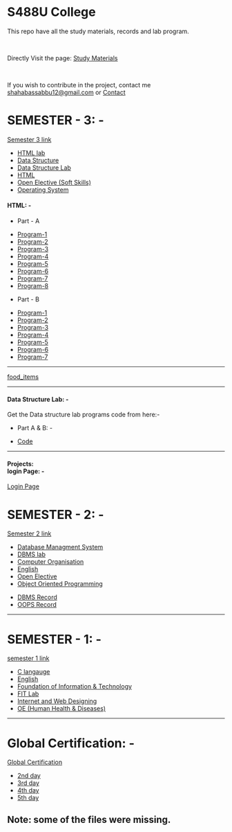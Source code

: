 <h1>S488U College</h1>

<p>This repo have all the study materials, records and lab program.</p>
<br>
<p>Directly Visit the page: <a target="_blank" href="https://s488u.github.io/college/">Study Materials</a></p>
<br>
<p>If you wish to contribute in the project, contact me <a href="mailto:shahabassabbu12@gmail.com">shahabassabbu12@gmail.com</a> or <a href="https://duploader.tech/contact/">Contact</a></p>

<h1>SEMESTER - 3: -</h1>
<a href="https://github.com/S488U/college/tree/main/SEMESTER_3">Semester 3 link</a>
<ul>
    <li><a href="https://github.com/S488U/college/tree/main/SEMESTER_3/HTML_LAB">HTML lab</a></li>
    <li><a href="https://github.com/S488U/college/tree/main/SEMESTER_3/DATA_STRUCTURE">Data Structure</a></li>
    <li><a href="https://github.com/S488U/college/tree/main/SEMESTER_3/DATA_STRUCTURE_LAB">Data Structure Lab</a></li>
    <li><a href="https://github.com/S488U/college/tree/main/SEMESTER_3/HTML">HTML</a></li>
    <li><a href="https://github.com/S488U/college/tree/main/SEMESTER_3/OPEN_ELECTIVE">Open Elective (Soft Skills)</a></li>
    <li><a href="https://github.com/S488U/college/tree/main/SEMESTER_3/OPERATIVE_SYSTEM">Operating System</a></li>
</ul>

<h4>HTML: -</h4>
<ul>
    <li><p>Part - A</p></li>
    <li><a href="https://s488u.github.io/college/SEMESTER_3/HTML_LAB/part_A/Program-1/index.html">Program-1</a></li>
    <li><a href="https://s488u.github.io/college/SEMESTER_3/HTML_LAB/part_A/Program-2/frameset.html">Program-2</a></li>
    <li><a href="https://s488u.github.io/college/SEMESTER_3/HTML_LAB/part_A/Program-3/Admission_form.html">Program-3</a></li>
    <li><a href="https://s488u.github.io/college/SEMESTER_3/HTML_LAB/part_A/Program-4/index.html">Program-4</a></li>
    <li><a href="https://s488u.github.io/college/SEMESTER_3/HTML_LAB/part_A/Program-5/index.html">Program-5</a></li>
    <li><a href="https://s488u.github.io/college/SEMESTER_3/HTML_LAB/part_A/Program-6/index.html">Program-6</a></li>
    <li><a href="https://s488u.github.io/college/SEMESTER_3/HTML_LAB/part_A/Program-7/index.html">Program-7</a></li>
    <li><a href="https://s488u.github.io/college/SEMESTER_3/HTML_LAB/part_A/Program-8/index.html">Program-8</a></li>
</ul>
<ul>
    <li><p>Part - B</p></li>
    <li><a href="https://s488u.github.io/college/SEMESTER_3/HTML_LAB/part_B/Program-1/fibonacci.html">Program-1</a></li>
    <li><a href="https://s488u.github.io/college/SEMESTER_3/HTML_LAB/part_B/Program-2/square_of_the_number.html">Program-2</a></li>
    <li><a href="https://s488u.github.io/college/SEMESTER_3/HTML_LAB/part_B/Program-3/Reverse.html">Program-3</a></li>
    <li><a href="https://s488u.github.io/college/SEMESTER_3/HTML_LAB/part_B/Program-4/calculator.html">Program-4</a></li>
    <li><a href="https://s488u.github.io/college/SEMESTER_3/HTML_LAB/part_B/Program-5/Mouse_pointer.html">Program-5</a></li>
    <li><a href="https://s488u.github.io/college/SEMESTER_3/HTML_LAB/part_B/Program-6/Animate_box.html">Program-6</a></li>
    <li><a href="https://s488u.github.io/college/SEMESTER_3/HTML_LAB/part_B/Program-7/Hotel_menu.html">Program-7</a></li>
</ul>

<hr>
<a href="https://s488u.github.io/college/SEMESTER_3/HTML_LAB/food_items/food-items.html">food_items</a>
<br>

<hr>
<h4>Data Structure Lab: -</h4>
<p>Get the Data structure lab programs code from here:-</p>
<ul>
    <li><p>Part A & B: -</p></li>
    <li><a href="https://github.com/S488U/college/tree/main/SEMESTER_3/DATA_STRUCTURE_LAB/Finished_pograms/">Code</a></li>
</ul>


<hr>
<h4>Projects: <br> login Page: -</h4>
<a href="https://s488u.github.io/college/SEMESTER_3/login/index.html">Login Page</a>

<h1>SEMESTER - 2: -</h1>
<a href="https://github.com/S488U/college/tree/main/SEMESTER_2">Semester 2 link</a>

<ul>
    <li><a href="https://github.com/S488U/college/tree/main/SEMESTER_2/DBMS/Study_Material">Database Managment System</a></li>
    <li><a href="https://github.com/S488U/college/tree/main/SEMESTER_2/DBMS/Lab">DBMS lab</a></li>
    <li><a href="https://github.com/S488U/college/tree/main/SEMESTER_2/CO">Computer Organisation</a></li>
    <li><a href="https://github.com/S488U/college/tree/main/SEMESTER_2/ENGLISH">English</a></li>
    <li><a href="https://github.com/S488U/college/tree/main/SEMESTER_2/OE">Open Elective</a></li>
    <li><a href="https://github.com/S488U/college/tree/main/SEMESTER_2/OOPS/Study_Material">Object Oriented Programming</a></li>
</ul>
<ul>
    <li><a href="https://github.com/S488U/college/tree/main/SEMESTER_2/DBMS/DBMS_Record.pdf">DBMS Record</a></li>
    <li><a href="https://github.com/S488U/college/tree/main/SEMESTER_2/OOPS/OOPS_RECORD.pdf">OOPS Record</a></li>
</ul>

<hr>

<h1>SEMESTER - 1: -</h1>
<a href="https://github.com/S488U/college/tree/main/SEMESTER_1">semester 1 link</a>
<br>

<ul>
    <li><a href="https://github.com/S488U/college/tree/main/SEMESTER_1/C">C langauge</a></li>
    <li><a href="https://github.com/S488U/college/tree/main/SEMESTER_1/English">English</a></li>
    <li><a href="https://github.com/S488U/college/tree/main/SEMESTER_1/FIT">Foundation of Information & Technology</a></li>
    <li><a href="https://github.com/S488U/college/tree/main/SEMESTER_1/FIT_lab">FIT Lab</a></li>
    <li><a href="https://github.com/S488U/college/tree/main/SEMESTER_1/IW">Internet and Web Designing</a></li>
    <li><a href="https://github.com/S488U/college/tree/main/SEMESTER_1/OE_Human_Health_and_Diseases">OE (Human Health & Diseases)</a></li>
</ul>

<hr>

<h1>Global Certification: -</h1>
<a href="https://github.com/S488U/college/tree/main/IBM">Global Certification</a>
<br>

<ul>
    <li><a href="https://github.com/S488U/college/tree/main/IBM/SEMESTER_1/2nd_day">2nd day</a></li>
    <li><a href="https://github.com/S488U/college/tree/main/IBM/SEMESTER_1/3rd_day">3rd day</a></li>
    <li><a href="https://github.com/S488U/college/tree/main/IBM/SEMESTER_1/4th_day">4th day</a></li>
    <li><a href="https://github.com/S488U/college/tree/main/IBM/SEMESTER_1/5th_day">5th day</a></li>
</ul>

<h2>Note: some of the files were missing.</h2>
